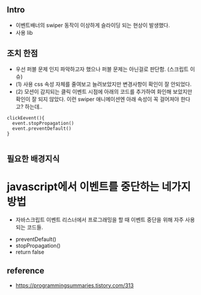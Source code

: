 ## Intro
- 이벤트배너의 swiper 동작이 이상하게 슬라이딩 되는 현상이 발생했다. 
- 사용 lib

## 조치 한점
- 우선 퍼블 문제 인지 파악하고자 했으나 퍼블 문제는 아닌걸로 판단함. (스크립트 이슈) 
- (1) 사용 css 속성 자체를 줄여보고 늘려보았지만 변경사항이 확인이 잘 안되었다. 
- (2) 모션이 감지되는 클릭 이벤트 시점에 아래의 코드를 추가하여 화인해 보았지만 확인이 잘 되지 않았다. 
  이런 swiper 애니메이션엔 아래 속성이 꼭 걸어져야 한다고? 하는데.. 
  
```
clickEevent(){
  event.stopPropagation()
  event.preventDefault()
}
  
```

## 필요한 배경지식
# javascript에서 이벤트를 중단하는 네가지 방법
- 자바스크립트 이벤트 리스너에서 프로그래밍을 할 때 이벤트 중단을 위해 자주 사용되는 코드들. 
 * preventDefault()
 * stopPropagation()
 * return false
  
  

## reference
- https://programmingsummaries.tistory.com/313
